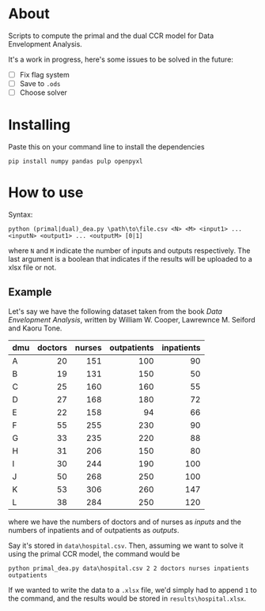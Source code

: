 # About

Scripts to compute the primal and the dual CCR model for Data Envelopment Analysis.

It's a work in progress, here's some issues to be solved in the future:
  - [ ] Fix flag system
  - [ ] Save to `.ods`
  - [ ] Choose solver

# Installing

Paste this on your command line to install the dependencies

```
pip install numpy pandas pulp openpyxl
```

# How to use

Syntax:

```
python (primal|dual)_dea.py \path\to\file.csv <N> <M> <input1> ... <inputN> <output1> ... <outputM> [0|1]
```

where `N` and `M` indicate the number of inputs and outputs respectively.
The last argument is a boolean that indicates if the results will be uploaded to a xlsx file or not.

## Example

Let's say we have the following dataset taken from the book _Data Envelopment Analysis_, written by William W. Cooper, Lawrewnce M. Seiford and Kaoru Tone.

| dmu | doctors | nurses | outpatients | inpatients |
| --- | -------:| ------:| -----------:| ----------:|
|A    |       20|     151|          100|          90|
|B    |       19|     131|          150|          50|
|C    |       25|     160|          160|          55|
|D    |       27|     168|          180|          72|
|E    |       22|     158|           94|          66|
|F    |       55|     255|          230|          90|
|G    |       33|     235|          220|          88|
|H    |       31|     206|          150|          80|
|I    |       30|     244|          190|         100|
|J    |       50|     268|          250|         100|
|K    |       53|     306|          260|         147|
|L    |       38|     284|          250|         120|

where we have the numbers of doctors and of nurses as _inputs_ and the numbers of inpatients and of outpatients as _outputs_.


Say it's stored in `data\hospital.csv`. Then, assuming we want to solve it using the primal CCR model, the command would be

```
python primal_dea.py data\hospital.csv 2 2 doctors nurses inpatients outpatients
```

If we wanted to write the data to a `.xlsx` file, we'd simply had to append `1` to the command, and the results would be stored in `results\hospital.xlsx`.
